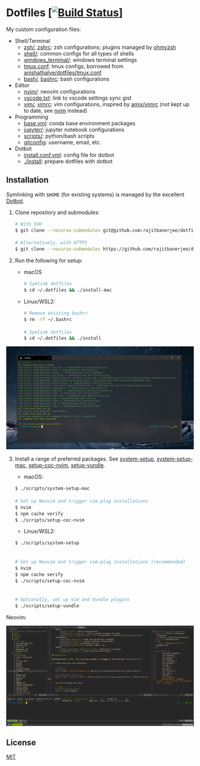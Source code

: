 # Dotfiles \[[![Build Status][travis-badge]][travis]]

My custom configuration files:

- Shell/Terminal
  - [zsh/](./zsh/), [zshrc](./zshrc): zsh configurations; plugins managed by [ohmyzsh][ohmyzsh]
  - [shell/](./shell/): common configs for all types of shells
  - [windows_terminal/](./windows_terminal/): windows terminal settings
  - [tmux.conf](./tmux.conf): tmux configs, borrowed from [anishathalye/dotfiles/tmux.conf][anish]
  - [bash/](./bash/), [bashrc](./bashrc): bash configurations
- Editor
  - [nvim/](./nvim/): neovim configurations
  - [vscode.txt](./vscode.txt): link to vscode settings sync gist
  - [vim/](./vim/), [vimrc](./vimrc): vim configurations, inspired by [amix/vimrc][amix] (not kept up to date, see [nvim](./nvim/) instead)
- Programming
  - [base.yml](./base.yml): conda base environment packages
  - [jupyter/](./jupyter/): jupyter notebook configurations
  - [scripts/][scripts]: python/bash scripts
  - [gitconfig](./gitconfig): username, email, etc.
- Dotbot
  - [install.conf.yml](./install.conf.yml): config file for dotbot
  - [./install](./install): prepare dotfiles with dotbot

## Installation

Symlinking with `$HOME` (for existing systems) is managed by the excellent [Dotbot][dotbot].

1.  Clone repository and submodules:

    ```bash
    # With SSH
    $ git clone --recurse-submodules git@github.com:rajitbanerjee/dotfiles ~/.dotfiles

    # Alternatively, with HTTPS
    $ git clone --recurse-submodules https://github.com/rajitbanerjee/dotfiles.git ~/.dotfiles
    ```

2.  Run the following for setup:

    - macOS

      ```zsh
      # Symlink dotfiles
      $ cd ~/.dotfiles && ./install-mac
      ```

    - Linux/WSL2:

      ```bash
      # Remove existing bashrc
      $ rm -rf ~/.bashrc

      # Symlink dotfiles
      $ cd ~/.dotfiles && ./install
      ```

<img src='./screenshot.jpg'>

3.  Install a range of preferred packages. See [system-setup][ss], [system-setup-mac][ssm], [setup-coc-nvim][scn], [setup-vundle][sv].

    - macOS:

    ```zsh
    $ ./scripts/system-setup-mac

    # Set up Neovim and trigger vim-plug installations
    $ nvim
    $ npm cache verify
    $ ./scripts/setup-coc-nvim
    ```

    - Linux/WSL2:

    ```bash
    $ ./scripts/system-setup


    # Set up Neovim and trigger vim-plug installations (recommended)
    $ nvim
    $ npm cache verify
    $ ./scripts/setup-coc-nvim


    # Optionally, set up Vim and Vundle plugins
    $ ./scripts/setup-vundle
    ```

Neovim:

<img src='./nvim.png'>

## License

[MIT][license]

[travis-badge]: https://api.travis-ci.com/rajitbanerjee/dotfiles.svg?branch=main
[travis]: https://travis-ci.com/rajitbanerjee/dotfiles
[scripts]: https://github.com/rajitbanerjee/scripts
[amix]: https://github.com/amix/vimrc
[anish]: https://github.com/anishathalye/dotfiles/blob/master/tmux.conf
[dotbot]: https://github.com/anishathalye/dotbot
[ohmyzsh]: https://github.com/ohmyzsh/ohmyzsh
[ss]: https://github.com/rajitbanerjee/scripts/blob/master/system-setup
[ssm]: https://github.com/rajitbanerjee/scripts/blob/master/system-setup-mac
[scn]: https://github.com/rajitbanerjee/scripts/blob/master/setup-coc-nvim
[sv]: https://github.com/rajitbanerjee/scripts/blob/master/setup-vundle
[license]: LICENSE

